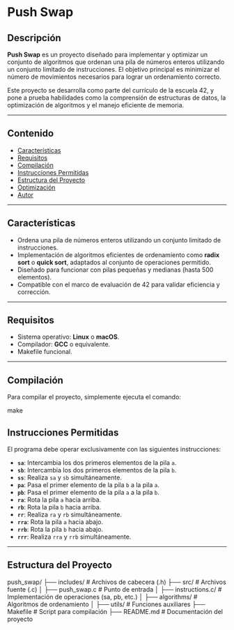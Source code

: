 # Push Swap

## Descripción

**Push Swap** es un proyecto diseñado para implementar y optimizar un conjunto de algoritmos que ordenan una pila de números enteros utilizando un conjunto limitado de instrucciones. El objetivo principal es minimizar el número de movimientos necesarios para lograr un ordenamiento correcto.

Este proyecto se desarrolla como parte del currículo de la escuela 42, y pone a prueba habilidades como la comprensión de estructuras de datos, la optimización de algoritmos y el manejo eficiente de memoria.

---

## Contenido

- [Características](#características)
- [Requisitos](#requisitos)
- [Compilación](#compilación)
- [Instrucciones Permitidas](#instrucciones-permitidas)
- [Estructura del Proyecto](#estructura-del-proyecto)
- [Optimización](#optimización)
- [Autor](#autor)

---

## Características

- Ordena una pila de números enteros utilizando un conjunto limitado de instrucciones.
- Implementación de algoritmos eficientes de ordenamiento como **radix sort** o **quick sort**, adaptados al conjunto de operaciones permitido.
- Diseñado para funcionar con pilas pequeñas y medianas (hasta 500 elementos).
- Compatible con el marco de evaluación de 42 para validar eficiencia y corrección.

---

## Requisitos

- Sistema operativo: **Linux** o **macOS**.
- Compilador: **GCC** o equivalente.
- Makefile funcional.

---

## Compilación

Para compilar el proyecto, simplemente ejecuta el comando:

make

## Instrucciones Permitidas

El programa debe operar exclusivamente con las siguientes instrucciones:

- **`sa`**: Intercambia los dos primeros elementos de la pila `a`.
- **`sb`**: Intercambia los dos primeros elementos de la pila `b`.
- **`ss`**: Realiza `sa` y `sb` simultáneamente.
- **`pa`**: Pasa el primer elemento de la pila `b` a la pila `a`.
- **`pb`**: Pasa el primer elemento de la pila `a` a la pila `b`.
- **`ra`**: Rota la pila `a` hacia arriba.
- **`rb`**: Rota la pila `b` hacia arriba.
- **`rr`**: Realiza `ra` y `rb` simultáneamente.
- **`rra`**: Rota la pila `a` hacia abajo.
- **`rrb`**: Rota la pila `b` hacia abajo.
- **`rrr`**: Realiza `rra` y `rrb` simultáneamente.

---

## Estructura del Proyecto

push_swap/
├── includes/            # Archivos de cabecera (.h)
├── src/                 # Archivos fuente (.c)
│   ├── push_swap.c      # Punto de entrada
│   ├── instructions.c/  # Implementación de operaciones (sa, pb, etc.)
│   ├── algorithms/      # Algoritmos de ordenamiento
│   ├── utils/           # Funciones auxiliares
├── Makefile             # Script para compilación
├── README.md            # Documentación del proyecto
